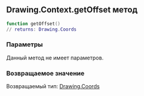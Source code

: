 ## Drawing.Context.getOffset метод


```lua
function getOffset()
// returns: Drawing.Coords
```


### Параметры

Данный метод не имеет параметров.

### Возвращаемое значение

Возвращаемый тип: [Drawing.Coords](../../Drawing/Coords.md)

